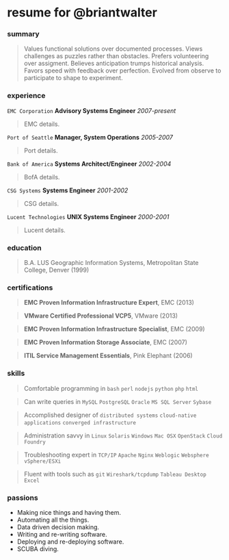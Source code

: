 # resume for @briantwalter

### summary
> Values functional solutions over documented processes.  Views challenges as puzzles rather than obstacles.  Prefers volunteering over assigment.  Believes anticipation trumps historical analysis.  Favors speed with feedback over perfection.  Evolved from observe to participate to shape to experiment.

### experience
`EMC Corporation` **Advisory Systems Engineer** *2007-present*
> EMC details.

`Port of Seattle` **Manager, System Operations** *2005-2007*
> Port details.

`Bank of America` **Systems Architect/Engineer** *2002-2004*
> BofA details.

`CSG Systems` **Systems Engineer** *2001-2002*
> CSG details.

`Lucent Technologies` **UNIX Systems Engineer** *2000-2001*
> Lucent details.

### education
> B.A. LUS Geographic Information Systems, Metropolitan State College, Denver (1999)

### certifications
> **EMC Proven Information Infrastructure Expert**, EMC (2013)

> **VMware Certified Professional VCP5**, VMware  (2013)

> **EMC Proven Information Infrastructure Specialist**, EMC (2009)

> **EMC Proven Information Storage Associate**, EMC (2007)

> **ITIL Service Management Essentials**, Pink Elephant (2006)

### skills
> Comfortable programming in `bash` `perl` `nodejs` `python` `php` `html`

> Can write queries in `MySQL` `PostgreSQL` `Oracle` `MS SQL Server` `Sybase`

> Accomplished designer of `distributed systems` `cloud-native applications` `converged infrastructure`

> Administration savvy in `Linux` `Solaris` `Windows` `Mac OSX` `OpenStack` `Cloud Foundry`

> Troubleshooting expert in `TCP/IP` `Apache` `Nginx` `Weblogic` `Websphere` `vSphere/ESXi` 

> Fluent with tools such as `git` `Wireshark/tcpdump` `Tableau Desktop` `Excel`

### passions
+ Making nice things and having them.
+ Automating all the things.
+ Data driven decision making.
+ Writing and re-writing software.
+ Deploying and re-deploying software.
+ SCUBA diving.
